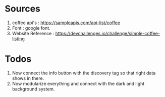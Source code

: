# Sources
1. coffee api's : https://sampleapis.com/api-list/coffee
2. Font : google font.
3. Website Reference : https://devchallenges.io/challenge/simple-coffee-listing


# Todos
1. Now connect the info button with the discovery tag so that right data shows in there.
2. Now modularize everything and connect with the dark and light background system.

